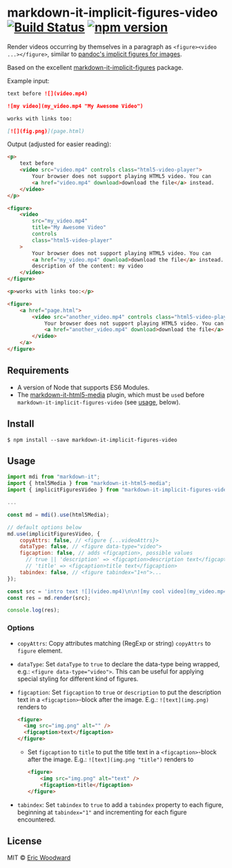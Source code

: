# markdown-it-implicit-figures-video [![Build Status](https://travis-ci.org/arve0/markdown-it-implicit-figures.svg?branch=master)](https://travis-ci.org/arve0/markdown-it-implicit-figures) [![npm version](https://badge.fury.io/js/markdown-it-implicit-figures.svg)](http://badge.fury.io/js/markdown-it-implicit-figures)

Render videos occurring by themselves in a paragraph as `<figure><video ...></figure>`, similar to [pandoc's implicit figures for images](http://pandoc.org/README.html#images).

Based on the excellent [markdown-it-implicit-figures](https://www.npmjs.com/package/markdown-it-implicit-figures) package.

Example input:

```md
text before ![](video.mp4)

![my video](my_video.mp4 "My Awesome Video")

works with links too:

[![](fig.png)](page.html)
```

Output (adjusted for easier reading):

```html
<p>
	text before
	<video src="video.mp4" controls class="html5-video-player">
		Your browser does not support playing HTML5 video. You can
		<a href="video.mp4" download>download the file</a> instead.
	</video>
</p>

<figure>
	<video
		src="my_video.mp4"
		title="My Awesome Video"
		controls
		class="html5-video-player"
	>
		Your browser does not support playing HTML5 video. You can
		<a href="my_video.mp4" download>download the file</a> instead. Here is a
		description of the content: my video
	</video>
</figure>

<p>works with links too:</p>

<figure>
	<a href="page.html">
		<video src="another_video.mp4" controls class="html5-video-player">
			Your browser does not support playing HTML5 video. You can
			<a href="another_video.mp4" download>download the file</a> instead.
		</video>
	</a>
</figure>
```

## Requirements

- A version of Node that supports ES6 Modules.
- The [markdown-it-html5-media](https://www.npmjs.com/package/markdown-it-html5-media) plugin, which must be `use`d before `markdown-it-implicit-figures-video` (see [usage](#usage), below).

## Install

```
$ npm install --save markdown-it-implicit-figures-video
```

## Usage

```js
import mdi from "markdown-it";
import { html5Media } from "markdown-it-html5-media";
import { implicitFiguresVideo } from "markdown-it-implicit-figures-video";

...

const md = mdi().use(html5Media);

// default options below
md.use(implicitFiguresVideo, {
    copyAttrs: false, // <figure {...videoAttrs}>
    dataType: false, // <figure data-type="video">
    figcaption: false, // adds <figcaption>, possible values
      // true || 'description' => <figcaption>description text</figcaption>
      // 'title' => <figcaption>title text</figcaption>
    tabindex: false, // <figure tabindex="1+n">...
});

const src = 'intro text ![](video.mp4)\n\n![my cool video](my_video.mp4 "This Video Rocks!")\n\nMore text';
const res = md.render(src);

console.log(res);
```

<!-- Coming Soon!
[demo as jsfiddle](https://jsfiddle.net/arve0/1kk1h6p3/4/)
-->

### Options

- `copyAttrs`: Copy attributes matching (RegExp or string) `copyAttrs` to `figure` element.

- `dataType`: Set `dataType` to `true` to declare the data-type being wrapped,
  e.g.: `<figure data-type="video">`. This can be useful for applying special
  styling for different kind of figures.

- `figcaption`: Set `figcaption` to `true` or `description` to put the description text
  in a `<figcaption>`-block after the image. E.g.: `![text](img.png)` renders to

  ```html
  <figure>
  	<img src="img.png" alt="" />
  	<figcaption>text</figcaption>
  </figure>
  ```

  - Set `figcaption` to `title` to put the title text in a `<figcaption>`-block
    after the image. E.g.: `![text](img.png "title")` renders to
    ```html
    <figure>
    	<img src="img.png" alt="text" />
    	<figcaption>title</figcaption>
    </figure>
    ```

- `tabindex`: Set `tabindex` to `true` to add a `tabindex` property to each
  figure, beginning at `tabindex="1"` and incrementing for each figure
  encountered.

## License

MIT © [Eric Woodward](https://www.itsericwoodward.com/)
